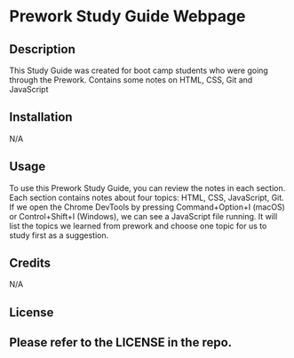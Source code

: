 # Prework Study Guide Webpage

## Description

This Study Guide was created for boot camp students who were going through the Prework. Contains some notes on HTML, CSS, Git and JavaScript

## Installation

N/A

## Usage

To use this Prework Study Guide, you can review the notes in each section. Each section contains notes about four topics: HTML, CSS, JavaScript, Git. If we open the Chrome DevTools by pressing Command+Option+I (macOS) or Control+Shift+I (Windows), we can see a JavaScript file running. It will list the topics we learned from prework and choose one topic for us to study first as a suggestion.

## Credits

N/A

## License

Please refer to the LICENSE in the repo.
---